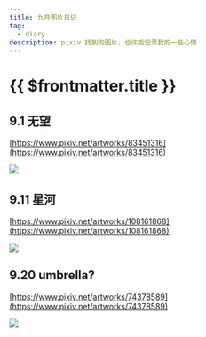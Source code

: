 ```yaml
---
title: 九月图片日记
tag:
  - diary
description: pixiv 找到的图片，也许能记录我的一些心情
---
```


# {{ $frontmatter.title }}

## 9.1 无望

[https://www.pixiv.net/artworks/83451316](https://www.pixiv.net/artworks/83451316)

<img src='https://raw.githubusercontent.com/shellRaining/img/main/2309/p01.jpg'>

## 9.11 星河

[https://www.pixiv.net/artworks/108161868](https://www.pixiv.net/artworks/108161868)

<img src='https://raw.githubusercontent.com/shellRaining/img/main/2309/p11.jpg'>

## 9.20 umbrella?

[https://www.pixiv.net/artworks/74378589](https://www.pixiv.net/artworks/74378589)

<img src='https://raw.githubusercontent.com/shellRaining/img/main/2309/p20.jpg'>
